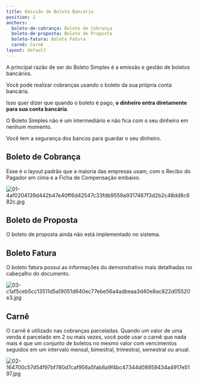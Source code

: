 ```yaml
---
title: Emissão de Boleto Bancário
position: 2
anchors:
  boleto-de-cobrança: Boleto de Cobrança
  boleto-de-proposta: Boleto de Proposta
  boleto-fatura: Boleto Fatura
  carnê: Carnê
layout: default
---
```


A principal razão de ser do Boleto Simples é a emissão e gestão de boletos bancários.

Você pode realizar cobranças usando o boleto da sua própria conta bancária.

Isso quer dizer que quando o boleto é pago, **o dinheiro entra diretamente para sua conta bancária**.

O Boleto Simples não é um intermediário e não fica com o seu dinheiro em nenhum momento.

Você tem a segurança dos bancos para guardar o seu dinheiro.

## Boleto de Cobrança

Esse é o layout padrão que a maioria das empresas usam, com o Recibo do Pagador em cima e a Ficha de Compensação embaixo.

![01-4af0204139d442b47e40ff6d42547c33fdb9559a9317467f3d2b2c48dd8c682c.jpg](/uploads/01-4af0204139d442b47e40ff6d42547c33fdb9559a9317467f3d2b2c48dd8c682c.jpg)

## Boleto de Proposta

O boleto de proposta ainda não está implementado no sistema.

## Boleto Fatura

O boleto fatura possui as informações do demonstrativo mais detalhadas no cabeçalho do documento.

![03-c1af5ceb5cc13511d5a19051d640ec77ebe56a4adbeaa3d40e8ac822d05520e3.jpg](/uploads/03-c1af5ceb5cc13511d5a19051d640ec77ebe56a4adbeaa3d40e8ac822d05520e3.jpg)

## Carnê

O carnê é utilizado nas cobranças parceladas. Quando um valor de uma venda é parcelado em 2 ou mais vezes, você pode usar o carnê que nada mais é que um conjunto de boletos no mesmo valor com vencimentos seguidos em um intervalo mensal, bimestral, trimestral, semestral ou anual.

![02-164700c57d54f97bf780d7caf956a5fab8a9f4bc47344d08959434a4917e5197.jpg](/uploads/02-164700c57d54f97bf780d7caf956a5fab8a9f4bc47344d08959434a4917e5197.jpg)
